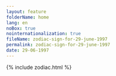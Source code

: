 ```yaml
---
layout: feature
folderName: home
lang: en
noBox: true
nointernationalization: true
fileName: zodiac-sign-for-29-june-1997
permalink: zodiac-sign-for-29-june-1997
date: 29-06-1997
---
```

{% include zodiac.html %}
